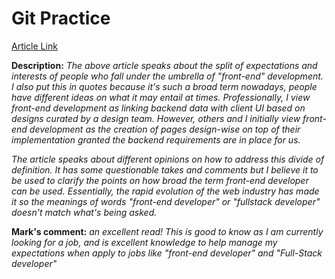 # Git Practice

[Article Link](https://css-tricks.com/the-great-divide/)

**Description:**
*The above article speaks about the split of expectations and interests of people who fall under the umbrella of "front-end" development. I also put this in quotes because it's such a broad term nowadays, people have different ideas on what it may entail at times. Professionally, I view front-end development as linking backend data with client UI based on designs curated by a design team. However, others and I initially view front-end development as the creation of pages design-wise on top of their implementation granted the backend requirements are in place for us.*

*The article speaks about different opinions on how to address this divide of definition. It has some questionable takes and comments but I believe it to be used to clarify the points on how broad the term front-end developer can be used. Essentially, the rapid evolution of the web industry has made it so the meanings of words "front-end developer" or "fullstack developer" doesn't match what's being asked.*

**Mark's comment:** 
*an excellent read! This is good to know as I am currently looking for a job, and is excellent knowledge to help manage my expectations when apply to jobs like "front-end developer" and "Full-Stack developer"*
